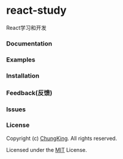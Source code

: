 # react-study
React学习和开发

### Documentation

### Examples

### Installation

### Feedback(反馈)


### Issues

### License
Copyright (c) [ChungKing](https://github.com/HuangCongQing/react-study). All rights reserved.

Licensed under the [MIT](./LICENSE) License.